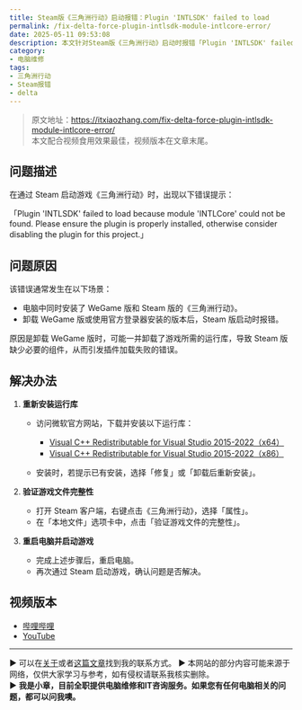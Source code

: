 ```yaml
---
title: Steam版《三角洲行动》启动报错：Plugin 'INTLSDK' failed to load
permalink: /fix-delta-force-plugin-intlsdk-module-intlcore-error/
date: 2025-05-11 09:53:08
description: 本文针对Steam版《三角洲行动》启动时报错「Plugin 'INTLSDK' failed to load because module 'INTLCore' could not be found」的问题，分析其原因并提供详细的解决步骤，帮助用户恢复游戏正常运行。
category:
- 电脑维修
tags:
- 三角洲行动
- Steam报错
- delta
---
```


> 原文地址：<https://itxiaozhang.com/fix-delta-force-plugin-intlsdk-module-intlcore-error/>  
> 本文配合视频食用效果最佳，视频版本在文章末尾。

## 问题描述

在通过 Steam 启动游戏《三角洲行动》时，出现以下错误提示：

「Plugin 'INTLSDK' failed to load because module 'INTLCore' could not be found. Please ensure the plugin is properly installed, otherwise consider disabling the plugin for this project.」

## 问题原因

该错误通常发生在以下场景：

* 电脑中同时安装了 WeGame 版和 Steam 版的《三角洲行动》。
* 卸载 WeGame 版或使用官方登录器安装的版本后，Steam 版启动时报错。

原因是卸载 WeGame 版时，可能一并卸载了游戏所需的运行库，导致 Steam 版缺少必要的组件，从而引发插件加载失败的错误。

## 解决办法

1. **重新安装运行库**

   * 访问微软官方网站，下载并安装以下运行库：

     * [Visual C++ Redistributable for Visual Studio 2015-2022（x64）](https://aka.ms/vs/17/release/vc_redist.x64.exe)
     * [Visual C++ Redistributable for Visual Studio 2015-2022（x86）](https://aka.ms/vs/17/release/vc_redist.x86.exe)
   * 安装时，若提示已有安装，选择「修复」或「卸载后重新安装」。

2. **验证游戏文件完整性**

   * 打开 Steam 客户端，右键点击《三角洲行动》，选择「属性」。
   * 在「本地文件」选项卡中，点击「验证游戏文件的完整性」。

3. **重启电脑并启动游戏**

   * 完成上述步骤后，重启电脑。
   * 再次通过 Steam 启动游戏，确认问题是否解决。

## 视频版本

* [哔哩哔哩](https://space.bilibili.com/3546607630944387)
* [YouTube](https://www.youtube.com/@itxiaozhang)

---
▶ 可以在[关于](https://itxiaozhang.com/about/)或者[这篇文章](https://itxiaozhang.com/about-computer-repair-services-with-me/)找到我的联系方式。
▶ 本网站的部分内容可能来源于网络，仅供大家学习与参考，如有侵权请联系我核实删除。  
▶ **我是小章，目前全职提供电脑维修和IT咨询服务。如果您有任何电脑相关的问题，都可以问我噢。**  
